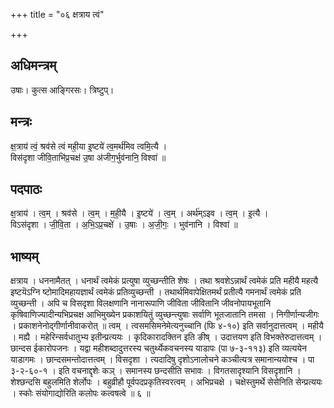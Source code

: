 +++
title = "०६ क्षत्राय त्वं"

+++
## अधिमन्त्रम्
उषाः। कुत्स आङ्गिरसः। त्रिष्टुप्।

## मन्त्रः
क्ष॒त्राय॑ त्वं॒ श्रव॑से त्वं मही॒या इ॒ष्टये॑ त्व॒मर्थ॑मिव त्वमि॒त्यै ।  
विस॑दृशा जीवि॒ताभि॑प्र॒चक्ष॑ उ॒षा अ॑जीग॒र्भुव॑नानि॒ विश्वा॑ ॥

## पदपाठः
क्ष॒त्राय॑ । त्व॒म् । श्रव॑से । त्व॒म् । म॒ही॒यै । इ॒ष्टये॑ । त्व॒म् । अर्थ॑म्ऽइव । त्व॒म् । इ॒त्यै ।  
विऽस॑दृशा । जी॒वि॒ता । अ॒भि॒ऽप्र॒चक्षे॑ । उ॒षाः । अ॒जी॒गः॒ । भुव॑नानि । विश्वा॑ ॥

## भाष्यम्
क्षत्राय । धननामैतत् । धनार्थं त्वमेकं प्रत्युषा व्युच्छन्तीति शेषः । तथा श्रवशेऽन्नार्थं त्वमेकं प्रति महीयै महत्यै इष्टयॆऽग्नि ष्टोमादिमहायज्ञार्थं त्वमेकं प्रतिव्युच्छन्ती । तथार्थमिवापेक्षितमर्थं प्रतीत्यै गमनार्थं त्वमेकं प्रति व्युच्छन्ती । अपि च विसदृशा विलक्षणानि नानारूपाणि जीविता जीवितानि जीवनोपायभूतानि कृषिवाणिज्यादीन्यभिप्रचक्ष आभिमुख्येन प्रकाशयितुं व्युच्छन्त्युषाः सर्वाणि भूतजातानि तमसा । निगीर्णान्यजीगः । प्रकाशनेनोद्गीर्णानीवाकरोत् ॥ त्वम् । त्वसमसिमनेमेत्यनुच्चानि (फि ४-१०) इति सर्वानुदात्तत्वम् । महीयै । मह्यै । महेरिन्सर्वधातुभ्य इतीन्प्रत्ययः । कृदिकारादक्तिन इति ङीष् । उदात्तयण इति विभक्तेरुदात्तत्वम् । छान्दस ईकारोपजनः । यद्वा महीशब्दादुत्तरस्य चतुर्थ्येकवचनस्य याडापः (पा ७-३-११३) इति व्यत्ययेन याडागमः । छान्दसमन्तोदात्तत्वम् । विसदृशा । त्यदादिषु दृशोऽनालोचने कञ्चीत्यत्र समानान्ययोश्च । पा ३-२-६०-१ । इति वचनाद्दृशेः कञ् । समानस्य छन्दसीति सभावः । विगतसादृश्यानि विसदृशानि । शेश्छन्दसि बहुलमिति शेर्लोपः । बहुव्रीहौ पूर्वपदप्रकृतिस्वरत्वम् । अभिप्रचक्षे । चक्षेस्तुमर्थे सेसेनिति सेन्प्रत्ययः । स्कोः संयोगाद्योरिति कलोपः कत्वषत्वे ॥ ६ ॥